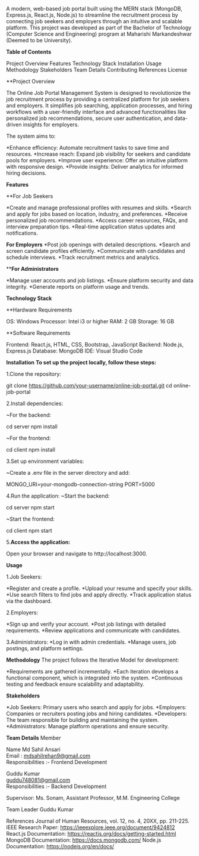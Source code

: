 A modern, web-based job portal built using the MERN stack (MongoDB, Express.js, React.js, Node.js) to streamline the recruitment process by connecting job seekers and employers through an intuitive and scalable platform. This project was developed as part of the Bachelor of Technology (Computer Science and Engineering) program at Maharishi Markandeshwar (Deemed to be University).

**Table of Contents**

Project Overview
Features
Technology Stack
Installation
Usage
Methodology
Stakeholders
Team Details
Contributing
References
License



**Project Overview

The Online Job Portal Management System is designed to revolutionize the job recruitment process by providing a centralized platform for job seekers and employers. It simplifies job searching, application processes, and hiring workflows with a user-friendly interface and advanced functionalities like personalized job recommendations, secure user authentication, and data-driven insights for employers.

The system aims to:

  
  *Enhance efficiency: Automate recruitment tasks to save time and resources.
  *Increase reach: Expand job visibility for seekers and candidate pools for employers.
  *Improve user experience: Offer an intuitive platform with responsive design.
  *Provide insights: Deliver analytics for informed hiring decisions.

  

**Features**

**For Job Seekers

  *Create and manage professional profiles with resumes and skills.
  *Search and apply for jobs based on location, industry, and preferences.
  *Receive personalized job recommendations.
  *Access career resources, FAQs, and interview preparation tips.
  *Real-time application status updates and notifications.


  
**For Employers**
  *Post job openings with detailed descriptions.
  *Search and screen candidate profiles efficiently.
  *Communicate with candidates and schedule interviews.
  *Track recruitment metrics and analytics.

  
****For Administrators**

  *Manage user accounts and job listings.
  *Ensure platform security and data integrity.
  *Generate reports on platform usage and trends.


**Technology Stack**

**Hardware Requirements

OS: Windows
Processor: Intel i3 or higher
RAM: 2 GB
Storage: 16 GB


**Software Requirements

Frontend: React.js, HTML, CSS, Bootstrap, JavaScript
Backend: Node.js, Express.js
Database: MongoDB
IDE: Visual Studio Code






**Installation**
**To set up the project locally,
follow these steps:**


1.Clone the repository:

git clone https://github.com/your-username/online-job-portal.git
cd online-job-portal


2.Install dependencies:

~For the backend:

cd server
npm install


~For the frontend:

cd client
npm install

3.Set up environment variables:

~Create a .env file in the server directory and add:

MONGO_URI=your-mongodb-connection-string
PORT=5000


4.Run the application:
~Start the backend:

cd server
npm start


~Start the frontend:

cd client
npm start




5.**Access the application:**

Open your browser and navigate to http://localhost:3000.



**Usage**

1.Job Seekers:

   *Register and create a profile.
   *Upload your resume and specify your skills.
   *Use search filters to find jobs and apply directly.
   *Track application status via the dashboard.


   
2.Employers:

   *Sign up and verify your account.
   *Post job listings with detailed requirements.
   *Review applications and communicate with candidates.

   
3.Administrators:
   *Log in with admin credentials.
   *Manage users, job postings, and platform settings.

   
**Methodology**
The project follows the Iterative Model for development:

   *Requirements are gathered incrementally.
   *Each iteration develops a functional component, which is integrated into the system.
   *Continuous testing and feedback ensure scalability and adaptability.
   
**Stakeholders**

   *Job Seekers: Primary users who search and apply for jobs.
   *Employers: Companies or recruiters posting jobs and hiring candidates.
   *Developers: The team responsible for building and maintaining the system.
   *Administrators: Manage platform operations and ensure security.

   
**Team Details**
Member

 


Name  Md Sahil Ansari	      
Email :  mdsahilrehan9@gmail.com     
Responsibilities :-     Frontend Development  

Guddu Kumar	           
 guddu748081@gmail.com	        
Responsibilities :-   Backend Development


Supervisor: Ms. Sonam, Assistant Professor, M.M. Engineering College



Team Leader
Guddu Kumar	 



References
Journal of Human Resources, vol. 12, no. 4, 20XX, pp. 211-225.
IEEE Research Paper: https://ieeexplore.ieee.org/document/9424812
React.js Documentation: https://reactjs.org/docs/getting-started.html
MongoDB Documentation: https://docs.mongodb.com/
Node.js Documentation: https://nodejs.org/en/docs/
